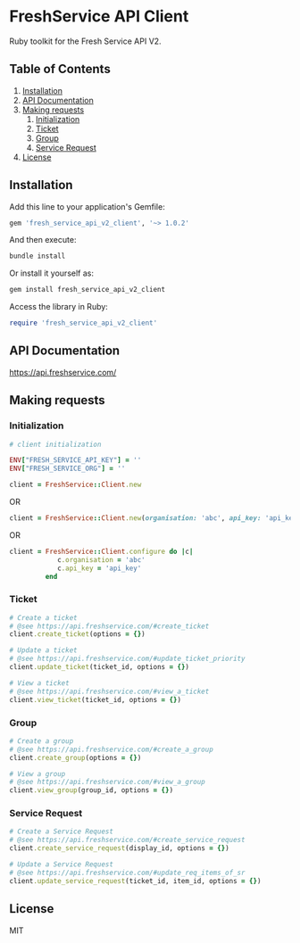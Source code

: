 # FreshService API Client
Ruby toolkit for the Fresh Service API V2.

## Table of Contents
1. [Installation](#installation)
2. [API Documentation](#api-documentation)
3. [Making requests](#making-requests)
   1. [Initialization](#initialization)
   2. [Ticket](#ticket)
   3. [Group](#group)
   4. [Service Request](#service-request)
4. [License](#license)


## Installation
Add this line to your application's Gemfile:

```ruby
gem 'fresh_service_api_v2_client', '~> 1.0.2'
```

And then execute:
```ruby
bundle install
```

Or install it yourself as:
```ruby
gem install fresh_service_api_v2_client
```

Access the library in Ruby:
```ruby
require 'fresh_service_api_v2_client'
```

## API Documentation
https://api.freshservice.com/

## Making requests
### Initialization
```ruby
# client initialization

ENV["FRESH_SERVICE_API_KEY"] = ''
ENV["FRESH_SERVICE_ORG"] = ''
```

```ruby
client = FreshService::Client.new
```
OR
```ruby
client = FreshService::Client.new(organisation: 'abc', api_key: 'api_key')
```
OR
```ruby
client = FreshService::Client.configure do |c|
            c.organisation = 'abc'
            c.api_key = 'api_key'
         end
```

### Ticket
```ruby
# Create a ticket
# @see https://api.freshservice.com/#create_ticket
client.create_ticket(options = {})

# Update a ticket
# @see https://api.freshservice.com/#update_ticket_priority
client.update_ticket(ticket_id, options = {})

# View a ticket
# @see https://api.freshservice.com/#view_a_ticket
client.view_ticket(ticket_id, options = {})
```

### Group
```ruby
# Create a group
# @see https://api.freshservice.com/#create_a_group
client.create_group(options = {})

# View a group
# @see https://api.freshservice.com/#view_a_group
client.view_group(group_id, options = {})
```

### Service Request
```ruby
# Create a Service Request
# @see https://api.freshservice.com/#create_service_request
client.create_service_request(display_id, options = {})

# Update a Service Request
# @see https://api.freshservice.com/#update_req_items_of_sr
client.update_service_request(ticket_id, item_id, options = {})
```

## License

MIT

